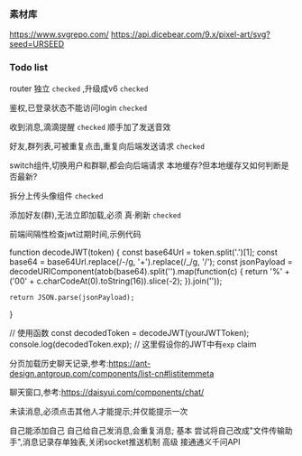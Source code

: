 ### 素材库 
https://www.svgrepo.com/
https://api.dicebear.com/9.x/pixel-art/svg?seed=URSEED

### Todo list
router 独立  `checked` ,升级成v6 `checked`

鉴权,已登录状态不能访问login  `checked` 

收到消息,滴滴提醒  `checked` 顺手加了发送音效

好友,群列表,可被重复点击,重复向后端发送请求 `checked`

switch组件,切换用户和群聊,都会向后端请求 本地缓存?但本地缓存又如何判断是否最新?

拆分上传头像组件 `checked`

添加好友(群),无法立即加载,必须 真·刷新 `checked`


前端间隔性检查jwt过期时间,示例代码

function decodeJWT(token) {
    const base64Url = token.split('.')[1];
    const base64 = base64Url.replace(/-/g, '+').replace(/_/g, '/');
    const jsonPayload = decodeURIComponent(atob(base64).split('').map(function(c) {
        return '%' + ('00' + c.charCodeAt(0).toString(16)).slice(-2);
    }).join(''));

    return JSON.parse(jsonPayload);
}

// 使用函数
const decodedToken = decodeJWT(yourJWTToken);
console.log(decodedToken.exp); // 这里假设你的JWT中有`exp` claim

分页加载历史聊天记录,参考:https://ant-design.antgroup.com/components/list-cn#listitemmeta

聊天窗口,参考:https://daisyui.com/components/chat/

未读消息,必须点击其他人才能提示;并仅能提示一次

自己能添加自己
自己给自己发消息,会重复消息;
基本
尝试将自己改成"文件传输助手",消息记录存单独表,关闭socket推送机制
高级
接通通义千问API
